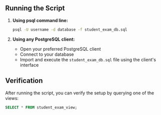 ## Running the Script

1. **Using psql command line:**

   ```bash
   psql -U username -d database -f student_exam_db.sql
   ```

2. **Using any PostgreSQL client:**

   - Open your preferred PostgreSQL client
   - Connect to your database
   - Import and execute the `student_exam_db.sql` file using the client's interface

## Verification

After running the script, you can verify the setup by querying one of the views:

```sql
SELECT * FROM student_exam_view;
```
